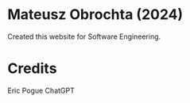 # Mateusz Obrochta (2024)
Created this website for Software Engineering.

# Credits
Eric Pogue
ChatGPT

